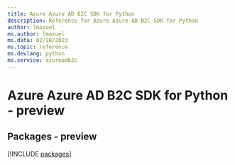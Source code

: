 ```yaml
---
title: Azure Azure AD B2C SDK for Python
description: Reference for Azure Azure AD B2C SDK for Python
author: lmazuel
ms.author: lmazuel
ms.data: 02/28/2023
ms.topic: reference
ms.devlang: python
ms.service: azureadb2c
---
```

# Azure Azure AD B2C SDK for Python - preview
## Packages - preview
[!INCLUDE [packages](azure-ad-b2c-index.md)]